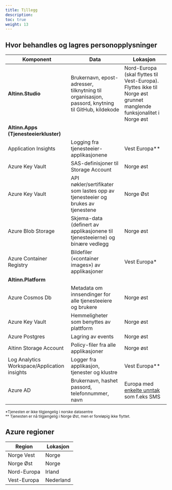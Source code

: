 ```yaml
---
title: Tillegg
description: 
toc: true
weight: 13
---
```


## Hvor behandles og lagres personopplysninger

| **Komponent**                                | **Data**                                                                                          | **Lokasjon**                                                                                                                                     |
| -------------------------------------------- | ------------------------------------------------------------------------------------------------- | ------------------------------------------------------------------------------------------------------------------------------------------------ |
| **Altinn.Studio**                            | Brukernavn, epost-adresser, tilknytning til organisasjon, passord, knytning til GitHub, kildekode | Nord-Europa (skal flyttes til Vest-Europa). Flyttes ikke til Norge øst grunnet manglende funksjonalitet i Norge øst                              |
| **Altinn.Apps (Tjenesteeierkluster)**        |                                                                                                   |
| Application Insights                         | Logging fra tjenesteeier-applikasjonene                                                           | Vest Europa**                                                                                                                                    |
| Azure Key Vault                              | SAS-definisjoner til Storage Account                                                              | Norge øst                                                                                                                                        |
| Azure Key Vault                              | API nøkler/sertifikater som lastes opp av tjenesteeier og brukes av tjenestene                    | Norge Øst                                                                                                                                        |
| Azure Blob Storage                           | Skjema-data (definert av applikasjonene til tjenesteeierne) og binære vedlegg                     | Norge øst                                                                                                                                        |
| Azure Container Registry                     | Bildefiler («container images») av applikasjoner                                                  | Vest Europa*                                                                                                                                     |
| **Altinn.Platform**                          |                                                                                                   |
| Azure Cosmos Db                              | Metadata om innsendinger for alle tjenesteeiere og brukere                                        | Norge øst                                                                                                                                        |
| Azure Key Vault                              | Hemmeligheter som benyttes av plattform                                                           | Norge øst                                                                                                                                        |
| Azure Postgres                               | Lagring av events                                                                                 | Norge øst                                                                                                                                        |
| Altinn Storage Account                       | Policy-filer fra alle applikasjoner                                                               | Norge øst                                                                                                                                        |
| Log Analytics Workspace/Application insights | Logger fra applikasjon, tjenester og klustre                                                      | Vest Europa**                                                                                                                                    |
| Azure AD                                     | Brukernavn, hashet passord, telefonnummer, navn                                                   | Europa med [enkelte unntak](https://docs.microsoft.com/en-us/azure/active-directory/fundamentals/active-directory-data-storage-eu) som f.eks SMS |

<small>*Tjenesten er ikke tilgjengelig i norske datasentre  
** Tjenesten er nå tilgjengelig i Norge Øst, men er foreløpig ikke flyttet.</small>

## Azure regioner

| **Region**  | **Lokasjon** |
| ----------- | ------------ |
| Norge Vest  | Norge        |
| Norge Øst   | Norge        |
| Nord-Europa | Irland       |
| Vest-Europa | Nederland    |
